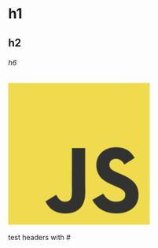 # h1
## h2
###### h6

![JavaScript](https://github.com/github/explore/blob/main/topics/javascript/javascript.png?raw=true)
<!--
<img src="https://github.com/github/explore/blob/main/topics/javascript/javascript.png?raw=true" width="32px">
-->


test headers with #
